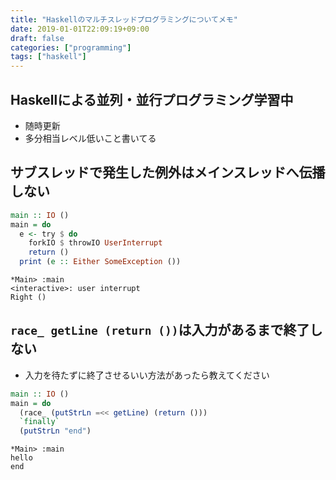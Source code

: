 ```yaml
---
title: "Haskellのマルチスレッドプログラミングについてメモ"
date: 2019-01-01T22:09:19+09:00
draft: false
categories: ["programming"]
tags: ["haskell"]
---
```


## Haskellによる並列・並行プログラミング学習中

- 随時更新
- 多分相当レベル低いこと書いてる


## サブスレッドで発生した例外はメインスレッドへ伝播しない

```haskell
main :: IO ()
main = do
  e <- try $ do
    forkIO $ throwIO UserInterrupt
    return ()
  print (e :: Either SomeException ())
```

```
*Main> :main
<interactive>: user interrupt
Right ()
```

## `race_ getLine (return ())`は入力があるまで終了しない

- 入力を待たずに終了させるいい方法があったら教えてください

```haskell
main :: IO ()
main = do
  (race_ (putStrLn =<< getLine) (return ()))
  `finally`
  (putStrLn "end")
```

```
*Main> :main
hello
end
```
